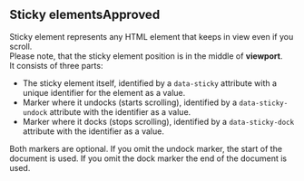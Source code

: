 <h2>Sticky elements<span class="status approved">Approved</span></h2>

Sticky element represents any HTML element that keeps in view even if you scroll.  
Please note, that the sticky element position is in the middle of **viewport**.  
It consists of three parts:  
* The sticky element itself, identified by a `data-sticky` attribute with a unique identifier for the element as a value.  
* Marker where it undocks (starts scrolling), identified by a `data-sticky-undock` attribute with the identifier as a value.  
* Marker where it docks (stops scrolling), identified by a `data-sticky-dock` attribute with the identifier as a value.  

Both markers are optional. If you omit the undock marker, the start of the document is used. If you omit the dock marker the end of the document is used.
<style>
#sticky .sample .spacer{
    height: 200px;
    border: 1px solid black;
}
</style>
